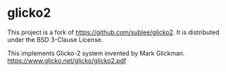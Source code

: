 # glicko2
This project is a fork of https://github.com/sublee/glicko2. 
It is distributed under the BSD 3-Clause License.

This implements Glicko-2 system invented by Mark Glickman. https://www.glicko.net/glicko/glicko2.pdf
